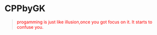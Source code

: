 # CPPbyGK
> <p style='color:red'>progamming is just like illusion,once you got focus on it. It starts to confuse you.
